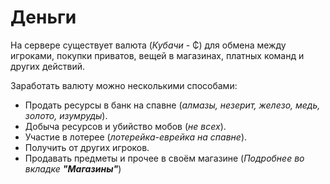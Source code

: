 # Деньги

На сервере существует валюта (_Кубачи_ - ₵) для обмена между игроками, покупки приватов, вещей в магазинах, платных команд и других действий.

Заработать валюту можно несколькими способами:

* Продать ресурсы в банк на спавне (_алмазы, незерит, железо, медь, золото, изумруды_).
* Добыча ресурсов и убийство мобов (_не всех_).
* Участие в лотерее (_лотерейка-еврейка на спавне_).
* Получить от других игроков.
* Продавать предметы и прочее в своём магазине (_Подробнее во вкладке **"Магазины"**_)
